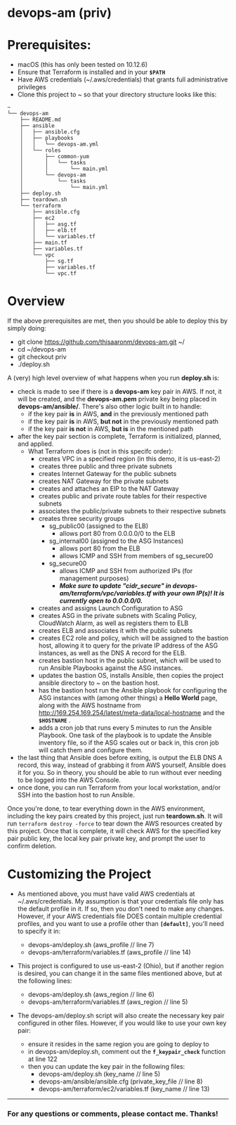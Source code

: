 # devops-am (priv)

# Prerequisites:
- macOS (this has only been tested on 10.12.6)
- Ensure that Terraform is installed and in your __```$PATH```__
- Have AWS credentials (~/.aws/credentials) that grants full administrative privileges
- Clone this project to ~ so that your directory structure looks like this:

```
~
└── devops-am
    ├── README.md
    ├── ansible
    │   ├── ansible.cfg
    │   ├── playbooks
    │   │   └── devops-am.yml
    │   └── roles
    │       ├── common-yum
    │       │   └── tasks
    │       │       └── main.yml
    │       └── devops-am
    │           └── tasks
    │               └── main.yml
    ├── deploy.sh
    ├── teardown.sh
    └── terraform
        ├── ansible.cfg
        ├── ec2
        │   ├── asg.tf
        │   ├── elb.tf
        │   └── variables.tf
        ├── main.tf
        ├── variables.tf
        └── vpc
            ├── sg.tf
            ├── variables.tf
            └── vpc.tf
```


# Overview
If the above prerequisites are met, then you should be able to deploy this by simply doing:
  - git clone https://github.com/thisaaronm/devops-am.git ~/
  - cd ~/devops-am
  - git checkout priv
  - ./deploy.sh

A (very) high level overview of what happens when you run __deploy.sh__ is:
- check is made to see if there is a __devops-am__ key pair in AWS. If not, it will be created, and the __devops-am.pem__ private key being placed in __devops-am/ansible/__. There's also other logic built in to handle:
  - if the key pair __is__ in AWS, __and__ in the previously mentioned path
  - if the key pair __is__ in AWS, __but not__ in the previously mentioned path
  - if the key pair __is not__ in AWS, __but is__ in the mentioned path
- after the key pair section is complete, Terraform is initialized, planned, and applied.
  - What Terraform does is (not in this specifc order):
    - creates VPC in a specified region (in this demo, it is us-east-2)
    - creates three public and three private subnets
    - creates Internet Gateway for the public subnets
    - creates NAT Gateway for the private subnets
    - creates and attaches an EIP to the NAT Gateway
    - creates public and private route tables for their respective subnets
    - associates the public/private subnets to their respective subnets
    - creates three security groups
      - sg_public00 (assigned to the ELB)
        - allows port 80 from 0.0.0.0/0 to the ELB
      - sg_internal00 (assigned to the ASG Instances)
        - allows port 80 from the ELB
        - allows ICMP and SSH from members of sg_secure00
      - sg_secure00
        - allows ICMP and SSH from authorized IPs (for management purposes)
        - ___***Make sure to update "cidr_secure" in devops-am/terraform/vpc/variables.tf with your own IP(s)! It is currently open to 0.0.0.0/0.***___
    - creates and assigns Launch Configuration to ASG
    - creates ASG in the private subnets with Scaling Policy, CloudWatch Alarm, as well as registers them to ELB
    - creates ELB and associates it with the public subnets
    - creates EC2 role and policy, which will be assigned to the bastion host, allowing it to query for the private IP address of the ASG instances, as well as the DNS A record for the ELB.
    - creates bastion host in the public subnet, which will be used to run Ansible Playbooks against the ASG instances.
    - updates the bastion OS, installs Ansible, then copies the project ansible directory to ~ on the bastion host.
    - has the bastion host run the Ansible playbook for configuring the ASG instances with (among other things) a __Hello World__ page, along with the AWS hostname from http://169.254.169.254/latest/meta-data/local-hostname and the __```$HOSTNAME```__ .
    - adds a cron job that runs every 5 minutes to run the Ansible Playbook. One task of the playbook is to update the Ansible inventory file, so if the ASG scales out or back in, this cron job will catch them and configure them.
- the last thing that Ansible does before exiting, is output the ELB DNS A record, this way, instead of grabbing it from AWS yourself, Ansible does it for you. So in theory, you should be able to run without ever needing to be logged into the AWS Console.
- once done, you can run Terraform from your local workstation, and/or SSH into the bastion host to run Ansible.

Once you're done, to tear everything down in the AWS environment, including the key pairs created by this project, just run __teardown.sh__. It will run ```terraform destroy -force``` to tear down the AWS resources created by this project. Once that is complete, it will check AWS for the specified key pair public key, the local key pair private key, and prompt the user to confirm deletion.

# Customizing the Project
- As mentioned above, you must have valid AWS credentials at ~/.aws/credentials. My assumption is that your credentials file only has the default profile in it. If so, then you don't need to make any changes. However, if your AWS credentials file DOES contain multiple credential profiles, and you want to use a profile other than __```[default]```__, you'll need to specify it in:
  - devops-am/deploy.sh (aws_profile // line 7)
  - devops-am/terraform/variables.tf (aws_profile // line 14)

- This project is configured to use us-east-2 (Ohio), but if another region is desired, you can change it in the same files mentioned above, but at the following lines:
  - devops-am/deploy.sh (aws_region // line 6)
  - devops-am/terraform/variables.tf (aws_region // line 5)

- The devops-am/deploy.sh script will also create the necessary key pair configured in other files. However, if you would like to use your own key pair:
  - ensure it resides in the same region you are going to deploy to
  - in devops-am/deploy.sh, comment out the __```f_keypair_check```__ function at line 122
  - then you can update the key pair in the following files:
    - devops-am/deploy.sh (key_name // line 5)
    - devops-am/ansible/ansible.cfg (private_key_file // line 8)
    - devops-am/terraform/ec2/variables.tf (key_name // line 13)
---
### For any questions or comments, please contact me. Thanks!
